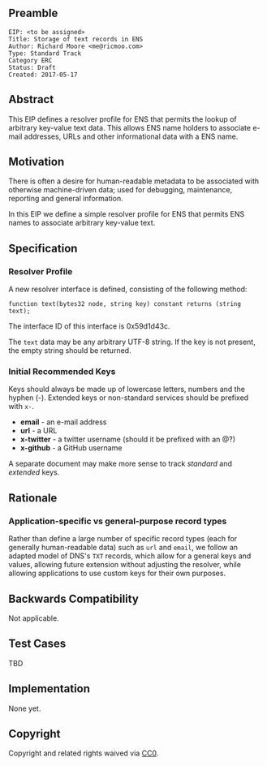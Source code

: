 ## Preamble

    EIP: <to be assigned>
    Title: Storage of text records in ENS 
    Author: Richard Moore <me@ricmoo.com>
    Type: Standard Track
    Category ERC
    Status: Draft
    Created: 2017-05-17


## Abstract
This EIP defines a resolver profile for ENS that permits the lookup of arbitrary key-value
text data. This allows ENS name holders to associate e-mail addresses, URLs and other
informational data with a ENS name.


## Motivation
There is often a desire for human-readable metadata to be associated with otherwise
machine-driven data; used for debugging, maintenance, reporting and general information.

In this EIP we define a simple resolver profile for ENS that permits ENS names to
associate arbitrary key-value text.


## Specification

### Resolver Profile
A new resolver interface is defined, consisting of the following method:

    function text(bytes32 node, string key) constant returns (string text);

The interface ID of this interface is 0x59d1d43c.

The `text` data may be any arbitrary UTF-8 string. If the key is not present, the empty string
should be returned.


### Initial Recommended Keys

Keys should always be made up of lowercase letters, numbers and the hyphen (-). Extended keys
or non-standard services should be prefixed with `x-`.

- **email** - an e-mail address
- **url** - a URL
- **x-twitter** - a twitter username (should it be prefixed with an @?)
- **x-github** - a GitHub username

A separate document may make more sense to track *standard* and *extended* keys.


## Rationale

### Application-specific vs general-purpose record types
Rather than define a large number of specific record types (each for generally human-readable
data) such as `url` and `email`, we follow an adapted model of DNS's `TXT` records, which allow
for a general keys and values, allowing future extension without adjusting the resolver, while
allowing applications to use custom keys for their own purposes.

## Backwards Compatibility
Not applicable.

## Test Cases
TBD

## Implementation
None yet.

## Copyright
Copyright and related rights waived via [CC0](https://creativecommons.org/publicdomain/zero/1.0/).
